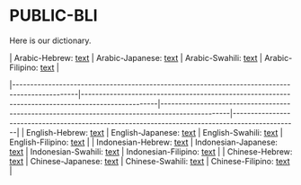 # PUBLIC-BLI

Here is our dictionary.

| Arabic-Hebrew: [text](https://github.com/xuyuemei/PUBLIC-BLI/blob/main/dictionary/ar-he.txt) | Arabic-Japanese: [text](https://github.com/xuyuemei/PUBLIC-BLI/blob/main/dictionary/ar-ja.txt) | Arabic-Swahili: [text](https://github.com/xuyuemei/PUBLIC-BLI/blob/main/dictionary/ar-sw.txt) | Arabic-Filipino: [text](https://github.com/xuyuemei/PUBLIC-BLI/blob/main/dictionary/ar-tl.txt) |

|------------------------------------------------------------------------------------------------|---------------------------------------------------------------------------------------------------|-------------------------------------------------------------------------------------------------|------------------------------------------------------------------------------------------------|
| English-Hebrew: [text](https://github.com/xuyuemei/PUBLIC-BLI/blob/main/dictionary/en-he.txt) | English-Japanese: [text](https://github.com/xuyuemei/PUBLIC-BLI/blob/main/dictionary/en-ja.txt) | English-Swahili: [text](https://github.com/xuyuemei/PUBLIC-BLI/blob/main/dictionary/en-sw.txt) | English-Filipino: [text](https://github.com/xuyuemei/PUBLIC-BLI/blob/main/dictionary/en-tl.txt) |
| Indonesian-Hebrew: [text](https://github.com/xuyuemei/PUBLIC-BLI/blob/main/dictionary/id-he.txt) | Indonesian-Japanese: [text](https://github.com/xuyuemei/PUBLIC-BLI/blob/main/dictionary/id-ja.txt) | Indonesian-Swahili: [text](https://github.com/xuyuemei/PUBLIC-BLI/blob/main/dictionary/id-sw.txt) | Indonesian-Filipino: [text](https://github.com/xuyuemei/PUBLIC-BLI/blob/main/dictionary/id-tl.txt) |
| Chinese-Hebrew: [text](https://github.com/xuyuemei/PUBLIC-BLI/blob/main/dictionary/zh-he.txt) | Chinese-Japanese: [text](https://github.com/xuyuemei/PUBLIC-BLI/blob/main/dictionary/zh-ja.txt) | Chinese-Swahili: [text](https://github.com/xuyuemei/PUBLIC-BLI/blob/main/dictionary/zh-sw.txt) | Chinese-Filipino: [text](https://github.com/xuyuemei/PUBLIC-BLI/blob/main/dictionary/zh-tl.txt) |
